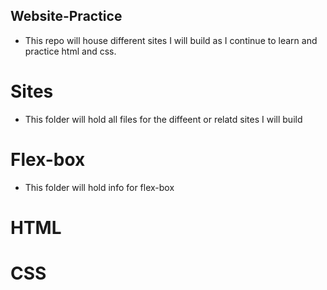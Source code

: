 ## Website-Practice

- This repo will house different sites I will build as I continue to learn and practice html and css.

# Sites
- This folder will hold all files for the diffeent or relatd sites I will build

# Flex-box
- This folder will hold info for flex-box

# HTML

# CSS